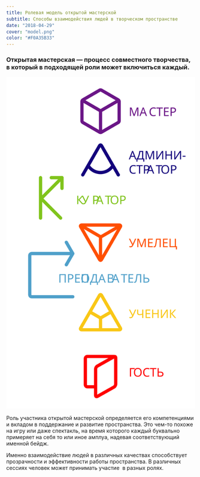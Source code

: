 ```yaml
---
title: Ролевая модель открытой мастерской
subtitle: Способы взаимодействия людей в творческом пространстве
date: "2018-04-29"
cover: "model.png"
color: "#F0A35B33"
---
```


### Открытая мастерская — процесс совместного творчества, в который в подходящей роли может включиться каждый.

![](./roles.svg)

Роль участника открытой мастерской определяется его компетенциями и вкладом в поддержание и развитие пространства. Это чем-то похоже на игру или даже спектакль, на время которого каждый буквально примеряет на себя то или иное амплуа, надевая соответствующий именной бейдж.

Именно взаимодействие людей в различных качествах способствует прозрачности и эффективности работы пространства. В различных сессиях человек может принимать участие  в разных ролях.
